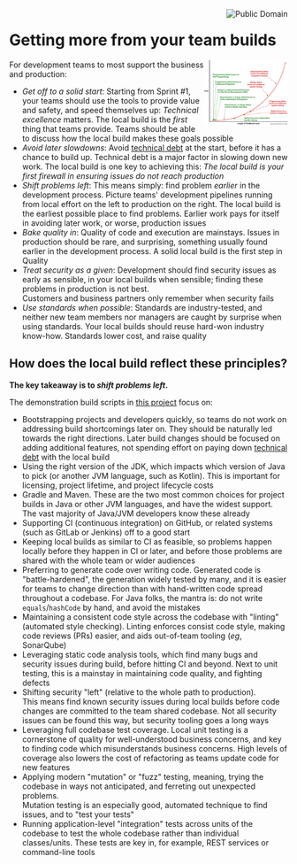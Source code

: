 <a href="LICENSE.md">
<img src="https://unlicense.org/pd-icon.png" alt="Public Domain"
align="right"/>
</a>

# Getting more from your team builds

<a
href="https://flowdays.net/de/blog-de/2016/2/23/the-rfp-is-dead-meet-the-lean-proposal-canvas"
title="Der RFP ist tot: Hallo Lean-Agile Evaluation &mdash; flowdays - Die
agile Genossenschaft">
<img src="./images/bug-costs.jpg"
alt="Der RFP ist tot: Hallo Lean-Agile Evaluation &mdash; flowdays - Die agile
Genossenschaft"
align="right" width="30%" height="auto"/>
</a>

For development teams to most support the business and production:

* _Get off to a solid start_: Starting from Sprint #1, your teams should use
  the tools to provide value and safety, and speed themselves up: _Technical
  excellence_ matters. The local build is the _first_ thing that teams
  provide. Teams should be able to discuss how the local build makes these
  goals possible
* _Avoid later slowdowns_: Avoid
  [technical debt](https://www.martinfowler.com/bliki/TechnicalDebt.html)
  at the start, before it has a chance to build up. Technical debt is a major
  factor in slowing down new work. The local build is one key to achieving
  this: _The local build is your first firewall in ensuring issues do not
  reach production_
* _Shift problems left_:  This means simply: find problem _earlier_ in the
  development process. Picture teams' development pipelines running from local
  effort on the left to production on the right. The local build is the
  earliest possible place to find problems. Earlier work pays for itself in
  avoiding later work, or worse, production issues
* _Bake quality in_: Quality of code and execution are mainstays. Issues in
  production should be rare, and surprising, something usually found earlier
  in the development process. A solid local build is the first step in Quality
* _Treat security as a given_: Development should find security issues as
  early as sensible, in your local builds when sensible; finding these
  problems in production is not best.  
  Customers and business partners only remember when security fails
* _Use standards when possible_: Standards are industry-tested, and neither
  new team members nor managers are caught by surprise when using standards.
  Your local builds should reuse hard-won industry know-how. Standards lower
  cost, and raise quality

## How does the local build reflect these principles?

**The key takeaway is to _shift problems left_.**

The demonstration build scripts
in [this project](https://github.com/binkley/modern-java-practices) focus on:

* Bootstrapping projects and developers quickly, so teams do not work on
  addressing build shortcomings later on. They should be naturally led towards
  the right directions. Later build changes should be focused on adding
  additional features, not spending effort on paying down
  [technical debt](https://www.martinfowler.com/bliki/TechnicalDebt.html)
  with the local build
* Using the right version of the JDK, which impacts which version of Java to
  pick (or another JVM language, such as Kotlin). This is important for
  licensing, project lifetime, and project lifecycle costs
* Gradle and Maven. These are the two most common choices for project builds
  in Java or other JVM languages, and have the widest support. The vast
  majority of Java/JVM developers know these already
* Supporting CI (continuous integration) on GitHub, or related systems (such
  as GitLab or Jenkins) off to a good start
* Keeping local builds as similar to CI as feasible, so problems happen
  locally before they happen in CI or later, and before those problems are
  shared with the whole team or wider audiences
* Preferring to generate code over writing code. Generated code is
  "battle-hardened", the generation widely tested by many, and it is easier
  for teams to change direction than with hand-written code spread throughout
  a codebase. For Java folks, the mantra is: do not write
  `equals`/`hashCode` by hand, and avoid the mistakes
* Maintaining a consistent code style across the codebase with "linting"
  (automated style checking). Linting enforces consist code style, making code
  reviews (PRs) easier, and aids out-of-team tooling (_eg_, SonarQube)
* Leveraging static code analysis tools, which find many bugs and security
  issues during build, before hitting CI and beyond. Next to unit testing,
  this is a mainstay in maintaining code quality, and fighting defects
* Shifting security "left" (relative to the whole path to production).  
  This means find known security issues during local builds before code
  changes are committed to the team shared codebase. Not all security issues
  can be found this way, but security tooling goes a long ways
* Leveraging full codebase test coverage. Local unit testing is a cornerstone
  of quality for well-understood business concerns, and key to finding code
  which misunderstands business concerns. High levels of coverage also lowers
  the cost of refactoring as teams update code for new features
* Applying modern "mutation" or "fuzz" testing, meaning, trying the codebase
  in ways not anticipated, and ferreting out unexpected problems.  
  Mutation testing is an especially good, automated technique to find issues,
  and to "test your tests"
* Running application-level "integration" tests across units of the codebase
  to test the whole codebase rather than individual classes/units. These tests
  are key in, for example, REST services or command-line tools
